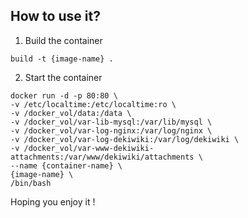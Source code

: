How to use it?
---------------
1. Build the container
 
 ```
 build -t {image-name} .
 ```
2. Start the container
 ```
 docker run -d -p 80:80 \
 -v /etc/localtime:/etc/localtime:ro \
 -v /docker_vol/data:/data \
 -v /docker_vol/var-lib-mysql:/var/lib/mysql \
 -v /docker_vol/var-log-nginx:/var/log/nginx \
 -v /docker_vol/var-log-dekiwiki:/var/log/dekiwiki \
 -v /docker_vol/var-www-dekiwiki-attachments:/var/www/dekiwiki/attachments \
 --name {container-name} \
 {image-name} \
 /bin/bash
 ```  
Hoping you enjoy it !


